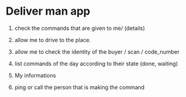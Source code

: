 # Deliver man app


1. check the commands that are given to me/ (details)
2. allow me to drive to the place.
3. allow me to check the identity of the buyer / scan / code_number

4. list commands of the day according to their state (done, waiting)
5. My informations
6. ping or call the person that is making the command